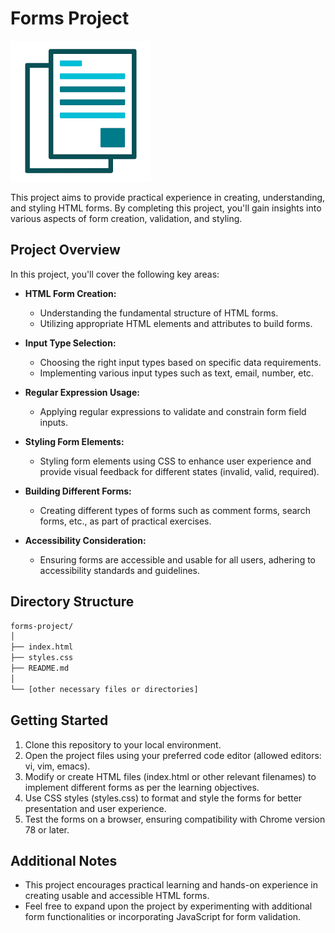 # Forms Project

<img src="image/readmeimg.png" alt="Alt text" title="Optional title">


This project aims to provide practical experience in creating, understanding, and styling HTML forms. By completing this project, you'll gain insights into various aspects of form creation, validation, and styling.

## Project Overview

In this project, you'll cover the following key areas:

- **HTML Form Creation:**
  - Understanding the fundamental structure of HTML forms.
  - Utilizing appropriate HTML elements and attributes to build forms.

- **Input Type Selection:**
  - Choosing the right input types based on specific data requirements.
  - Implementing various input types such as text, email, number, etc.

- **Regular Expression Usage:**
  - Applying regular expressions to validate and constrain form field inputs.

- **Styling Form Elements:**
  - Styling form elements using CSS to enhance user experience and provide visual feedback for different states (invalid, valid, required).

- **Building Different Forms:**
  - Creating different types of forms such as comment forms, search forms, etc., as part of practical exercises.

- **Accessibility Consideration:**
  - Ensuring forms are accessible and usable for all users, adhering to accessibility standards and guidelines.

## Directory Structure

```bash
forms-project/
│
├── index.html
├── styles.css
├── README.md
│
└── [other necessary files or directories]
```

## Getting Started

1. Clone this repository to your local environment.
2. Open the project files using your preferred code editor (allowed editors: vi, vim, emacs).
3. Modify or create HTML files (index.html or other relevant filenames) to implement different forms as per the learning objectives.
4. Use CSS styles (styles.css) to format and style the forms for better presentation and user experience.
5. Test the forms on a browser, ensuring compatibility with Chrome version 78 or later.

## Additional Notes

- This project encourages practical learning and hands-on experience in creating usable and accessible HTML forms.
- Feel free to expand upon the project by experimenting with additional form functionalities or incorporating JavaScript for form validation.


